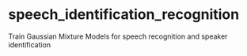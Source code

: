 # speech_identification_recognition
Train Gaussian Mixture Models for speech recognition and speaker identification
